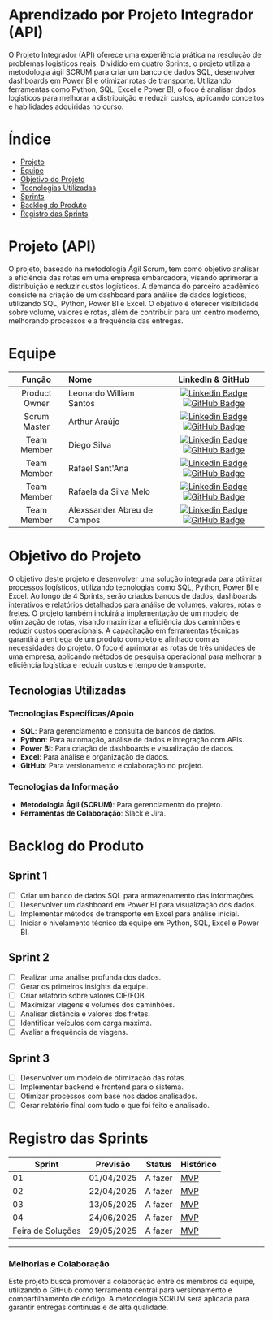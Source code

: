 # Aprendizado por Projeto Integrador (API)

O Projeto Integrador (API) oferece uma experiência prática na resolução de problemas logísticos reais. Dividido em quatro Sprints, o projeto utiliza a metodologia ágil SCRUM para criar um banco de dados SQL, desenvolver dashboards em Power BI e otimizar rotas de transporte. Utilizando ferramentas como Python, SQL, Excel e Power BI, o foco é analisar dados logísticos para melhorar a distribuição e reduzir custos, aplicando conceitos e habilidades adquiridas no curso.

# Índice
* [Projeto](#projeto-template)
* [Equipe](#equipe)
* [Objetivo do Projeto](#objetivo-do-projeto)
* [Tecnologias Utilizadas](#tecnologias-utilizadas)
* [Sprints](#sprints)
* [Backlog do Produto](#backlog-do-produto)
* [Registro das Sprints](#registro-das-sprints)

# Projeto (API)
O projeto, baseado na metodologia Ágil Scrum, tem como objetivo analisar a eficiência das rotas em uma empresa embarcadora, visando aprimorar a distribuição e reduzir custos logísticos. A demanda do parceiro acadêmico consiste na criação de um dashboard para análise de dados logísticos, utilizando SQL, Python, Power BI e Excel. O objetivo é oferecer visibilidade sobre volume, valores e rotas, além de contribuir para um centro moderno, melhorando processos e a frequência das entregas.

# Equipe
|    Função     | Nome                                  |                                                                                                                                                      LinkedIn & GitHub                                                                                                                                                      |
| :-----------: | :------------------------------------ | :-------------------------------------------------------------------------------------------------------------------------------------------------------------------------------------------------------------------------------------------------------------------------------------------------------------------------: |
| Product Owner |   Leonardo William Santos         |     [![Linkedin Badge](https://img.shields.io/badge/Linkedin-blue?style=flat-square&logo=Linkedin&logoColor=white)](https://www.linkedin.com/in/joaomarcosoliveiraa) [![GitHub Badge](https://img.shields.io/badge/GitHub-111217?style=flat-square&logo=github&logoColor=white)](https://github.com/Leonardowso)              |
| Scrum Master  | Arthur Araújo |      [![Linkedin Badge](https://img.shields.io/badge/Linkedin-blue?style=flat-square&logo=Linkedin&logoColor=white)](https://www.linkedin.com/in/arthuranacleto54) [![GitHub Badge](https://img.shields.io/badge/GitHub-111217?style=flat-square&logo=github&logoColor=white)](https://github.com/ArthurAJ54)     |
| Team Member   | Diego Silva              |         [![Linkedin Badge](https://img.shields.io/badge/Linkedin-blue?style=flat-square&logo=Linkedin&logoColor=white)](https://www.linkedin.com/in/diego-silva-ab10021b0) [![GitHub Badge](https://img.shields.io/badge/GitHub-111217?style=flat-square&logo=github&logoColor=white)](https://github.com/Diegosilva2002)        |
|  Team Member  | Rafael Sant'Ana                |         [![Linkedin Badge](https://img.shields.io/badge/Linkedin-blue?style=flat-square&logo=Linkedin&logoColor=white)](https://www.linkedin.com/in/rafaelsantanaandrade/) [![GitHub Badge](https://img.shields.io/badge/GitHub-111217?style=flat-square&logo=github&logoColor=white)](https://github.com/raffsant)        |
|  Team Member  | Rafaela da Silva Melo                 |   [![Linkedin Badge](https://img.shields.io/badge/Linkedin-blue?style=flat-square&logo=Linkedin&logoColor=white)](https://www.linkedin.com/in/rafaela-melo-14b349357/) [![GitHub Badge](https://img.shields.io/badge/GitHub-111217?style=flat-square&logo=github&logoColor=white)](https://github.com/rafaeladasilvamelo)   |
|  Team Member  | Alexssander Abreu de Campos       |           [![Linkedin Badge](https://img.shields.io/badge/Linkedin-blue?style=flat-square&logo=Linkedin&logoColor=white)](https://www.linkedin.com/in/alexssander-abreu-de-campos-8a6617304/) [![GitHub Badge](https://img.shields.io/badge/GitHub-111217?style=flat-square&logo=github&logoColor=white)](https://github.com/alexssander321)          |

# Objetivo do Projeto
O objetivo deste projeto é desenvolver uma solução integrada para otimizar processos logísticos, utilizando tecnologias como SQL, Python, Power BI e Excel. Ao longo de 4 Sprints, serão criados bancos de dados, dashboards interativos e relatórios detalhados para análise de volumes, valores, rotas e fretes. O projeto também incluirá a implementação de um modelo de otimização de rotas, visando maximizar a eficiência dos caminhões e reduzir custos operacionais. A capacitação em ferramentas técnicas garantirá a entrega de um produto completo e alinhado com as necessidades do projeto. O foco é aprimorar as rotas de três unidades de uma empresa, aplicando métodos de pesquisa operacional para melhorar a eficiência logística e reduzir custos e tempo de transporte.

## Tecnologias Utilizadas

### Tecnologias Específicas/Apoio
- **SQL**: Para gerenciamento e consulta de bancos de dados.
- **Python**: Para automação, análise de dados e integração com APIs.
- **Power BI**: Para criação de dashboards e visualização de dados.
- **Excel**: Para análise e organização de dados.
- **GitHub**: Para versionamento e colaboração no projeto.

### Tecnologias da Informação
- **Metodologia Ágil (SCRUM)**: Para gerenciamento do projeto.
- **Ferramentas de Colaboração**: Slack e Jira.

# Backlog do Produto

## Sprint 1
- [ ] Criar um banco de dados SQL para armazenamento das informações.
- [ ] Desenvolver um dashboard em Power BI para visualização dos dados.
- [ ] Implementar métodos de transporte em Excel para análise inicial.
- [ ] Iniciar o nivelamento técnico da equipe em Python, SQL, Excel e Power BI.

## Sprint 2
- [ ] Realizar uma análise profunda dos dados.
- [ ] Gerar os primeiros insights da equipe.
- [ ] Criar relatório sobre valores CIF/FOB.
- [ ] Maximizar viagens e volumes dos caminhões.
- [ ] Analisar distância e valores dos fretes.
- [ ] Identificar veículos com carga máxima.
- [ ] Avaliar a frequência de viagens.

## Sprint 3
- [ ] Desenvolver um modelo de otimização das rotas.
- [ ] Implementar backend e frontend para o sistema.
- [ ] Otimizar processos com base nos dados analisados.
- [ ] Gerar relatório final com tudo o que foi feito e analisado.

# Registro das Sprints

| Sprint | Previsão | Status | Histórico |
|--------|----------|--------|-----------|
| 01     | 01/04/2025 | A fazer | [MVP](https://) |
| 02     | 22/04/2025 | A fazer | [MVP](https://) |
| 03     | 13/05/2025 | A fazer | [MVP](https://) |
| 04     | 24/06/2025 | A fazer | [MVP](https://) |
| Feira de Soluções | 29/05/2025 | A fazer | [MVP](https://) |

---

### Melhorias e Colaboração
Este projeto busca promover a colaboração entre os membros da equipe, utilizando o GitHub como ferramenta central para versionamento e compartilhamento de código. A metodologia SCRUM será aplicada para garantir entregas contínuas e de alta qualidade.


